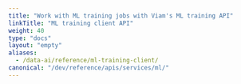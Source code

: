 ```yaml
---
title: "Work with ML training jobs with Viam's ML training API"
linkTitle: "ML training client API"
weight: 40
type: "docs"
layout: "empty"
aliases:
  - /data-ai/reference/ml-training-client/
canonical: "/dev/reference/apis/services/ml/"
---
```

